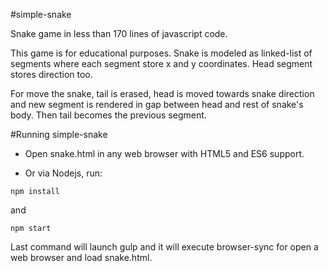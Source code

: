 #simple-snake

Snake game in less than 170 lines of javascript code.

This game is for educational purposes. Snake is modeled as linked-list of segments where each segment store x and y coordinates. Head segment stores direction too.

For move the snake, tail is erased, head is moved towards snake direction and new segment is rendered in gap between head and rest of snake's body. Then tail becomes the previous segment.

#Running simple-snake

- Open snake.html in any web browser with HTML5 and ES6 support.

- Or via Nodejs, run:

`npm install`

and

`npm start`

Last command will launch gulp and it will execute browser-sync for open a web browser and load snake.html.
